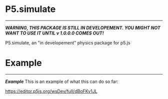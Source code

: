 # P5.simulate
----------------
***WARNING, THIS PACKAGE IS STILL IN DEVELOPEMENT. YOU MIGHT NOT WANT TO USE IT UNTIL v 1.0.0.0 COMES OUT!***

P5.simulate, an "in developement" physics package for p5.js


# Example
----------------
***Example***
This is an example of what this can do so far:

https://editor.p5js.org/wsDev/full/dBoFKv1JL

